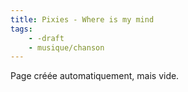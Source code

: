 ```yaml
---
title: Pixies - Where is my mind
tags:
    - -draft
    - musique/chanson
---
```


Page créée automatiquement, mais vide.
